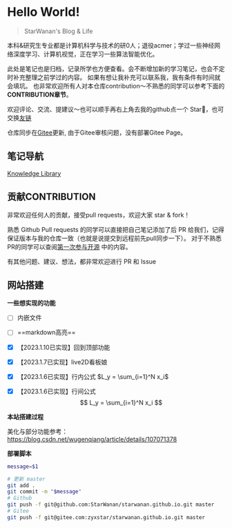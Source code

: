 # Hello World!
<span id="sitetime"></span>

> StarWanan's Blog & Life

本科&研究生专业都是计算机科学与技术的研0人；退役acmer；学过一些神经网络深度学习、计算机视觉，正在学习一些算法智能优化。

此处是笔记也是归档，记录所学也方便查看。会不断增加新的学习笔记，也会不定时补充整理之前学过的内容。
如果有想让我补充可以联系我，我有条件有时间就会填坑。
也非常欢迎所有人对本仓库contribution～不熟悉的同学可以参考下面的**CONTRIBUTION章节**。

欢迎评论、交流、提建议～也可以顺手再右上角去我的github点一个 Star🌟，也可交换[友链](https://starwanan.github.io/)

仓库同步在[Gitee](https://gitee.com/zyxstar/starwanan.github.io)更新, 由于Gitee审核问题，没有部署Gitee Page。

## 笔记导航
[Knowledge Library](MyNotes/Knowledge%20Library.md)


## 贡献CONTRIBUTION
非常欢迎任何人的贡献，接受pull requests，欢迎大家 star & fork！

熟悉 Github Pull requests 的同学可以直接把自己笔记添加了后 PR 给我们，记得保证版本与我的仓库一致（也就是说提交到远程前先pull同步一下）。
对于不熟悉PR的同学可以查阅[第一次参与开源](https://github.com/firstcontributions/first-contributions/blob/main/translations/README.zh-cn.md) 中的内容。

有其他问题、建议、想法，都非常欢迎进行 PR 和 Issue


## 网站搭建

**一些想实现的功能**
- [ ] 内嵌文件
- [ ] ==markdown高亮==
- [x] 【2023.1.10已实现】回到顶部功能
- [x] 【2023.1.7已实现】live2D看板娘
- [x] 【2023.1.6已实现】行内公式 $L_y = \sum_{i=1}^N x_i$  
- [x] 【2023.1.6已实现】行间公式 
$$
L_y = \sum_{i=1}^N x_i
$$


**本站搭建过程**

美化与部分功能参考： https://blog.csdn.net/wugenqiang/article/details/107071378



**部署脚本** 
```sh
message=$1

# 更新 master
git add .
git commit -m "$message"
# Github
git push -f git@github.com:StarWanan/starwanan.github.io.git master
# Gitee
git push -f git@gitee.com:zyxstar/starwanan.github.io.git master
```
